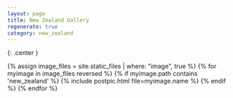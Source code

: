 ```yaml
---
layout: page
title: New Zealand Gallery
regenerate: true
category: new_zealand
---
```

{: .center }

{% assign image_files = site.static_files | where: "image", true %}
{% for myimage in image_files reversed %}
  {% if myimage.path contains 'new_zealand' %}
  {% include postpic.html file=myimage.name %}
  {% endif %}
{% endfor %}
